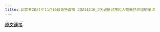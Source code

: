 ```yaml
---
title: 郭文贵2021年11月16日盖特直播 20211116_2无论是对神和人都要兑现你的承诺
---
```


[原文連接](https://gnews.org/ThreadView/53483114)


